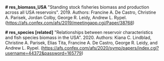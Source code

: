 **# res_biomass_USA**
"Standing stock fisheries biomass and production across all USA reservoirs". 2019. Authors: Francine A. De Castro, Christine A. Parisek, Jordan Colby, George R. Leidy, Andrew L. Rypel. (https://afs.confex.com/afs/2019/meetingapp.cgi/Paper/38768)

**# res_species [related]**
"Relationships between reservoir characteristics and fish species biomass in the USA". 2020. Authors: Kiana C. Lindblad, Christine A. Parisek, Elias Tita, Francine A. De Castro, George R. Leidy, and Andrew L. Rypel. (https://afs.confex.com/afs/2020/symp/papers/index.cgi?username=44372&password=165779)

